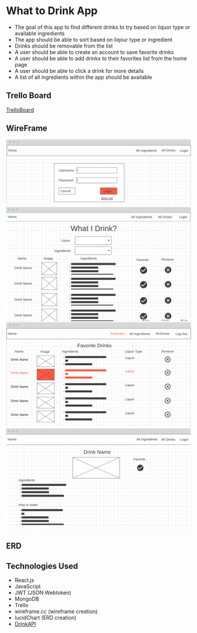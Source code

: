 # What to Drink App
- The goal of this app to find different drinks to try based on liquor type or available ingredients
- The app should be able to sort based on liqour type or ingredient
- Drinks should be removable from the list
- A user should be able to create an account to save favorite drinks
- A user should be able to add drinks to their favorites list from the home page
- A user should be able to click a drink for more details
- A list of all ingredients within the app should be available

## Trello Board
[TrelloBoard](https://trello.com/b/h9HeAzOf/whatdrink)
## WireFrame
![Login](/public/images/loginWireFrame.png)
![HomePage](/public/images/homePageWireFrame.png)
![Favorites](/public/images/favoritesWireFrame.png)
![DrinkDetails](/public/images/drinkDetailsWireFrame.png)

## ERD

## Technologies Used
- React.js
- JavaScript
- JWT (JSON Webtoken)
- MongoDB
- Trello
- wireframe.cc (wireframe creation)
- lucidChart (ERD creation)
- [DrinkAPI](https://thecocktaildb.com/api.php)